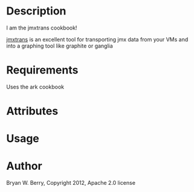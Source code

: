Description
===========

I am the jmxtrans cookbook!

[jmxtrans](https://github.com/lookfirst/jmxtrans) is an excellent tool
for transporting jmx data from your VMs and into a graphing tool like
graphite or ganglia


Requirements
============

Uses the ark cookbook


Attributes
==========

Usage
=====

Author
======

Bryan W. Berry, Copyright 2012, Apache 2.0 license
